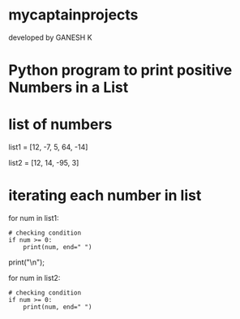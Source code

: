 # mycaptainprojects
developed by GANESH K
# Python program to print positive Numbers in a List

# list of numbers
list1 = [12, -7, 5, 64, -14]

list2 = [12, 14, -95, 3]

# iterating each number in list
for num in list1:

    # checking condition
    if num >= 0:
        print(num, end=" ")

print("\n");

for num in list2:

    # checking condition
    if num >= 0:
        print(num, end=" ")
